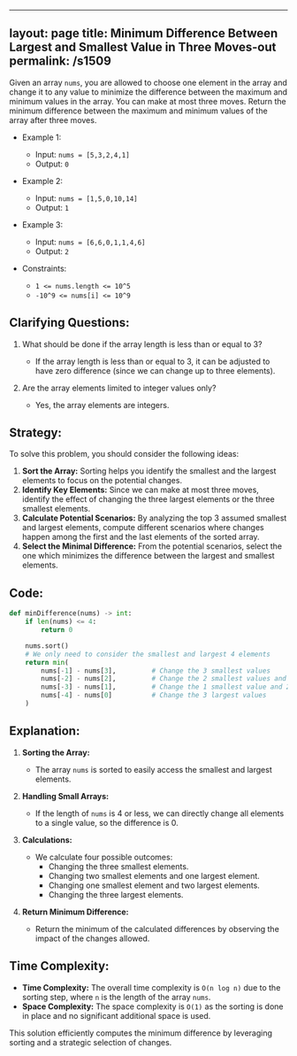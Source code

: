 
---
layout: page
title:  Minimum Difference Between Largest and Smallest Value in Three Moves-out
permalink: /s1509
---

Given an array `nums`, you are allowed to choose one element in the array and change it to any value to minimize the difference between the maximum and minimum values in the array. You can make at most three moves. Return the minimum difference between the maximum and minimum values of the array after three moves.

- Example 1:
    - Input: `nums = [5,3,2,4,1]`
    - Output: `0`
  
- Example 2:
    - Input: `nums = [1,5,0,10,14]`
    - Output: `1`
  
- Example 3:
    - Input: `nums = [6,6,0,1,1,4,6]`
    - Output: `2`

- Constraints:
  - `1 <= nums.length <= 10^5`
  - `-10^9 <= nums[i] <= 10^9`

## Clarifying Questions:

1. What should be done if the array length is less than or equal to 3?
   - If the array length is less than or equal to 3, it can be adjusted to have zero difference (since we can change up to three elements).

2. Are the array elements limited to integer values only?
   - Yes, the array elements are integers.

## Strategy:

To solve this problem, you should consider the following ideas:

1. **Sort the Array:** Sorting helps you identify the smallest and the largest elements to focus on the potential changes.
2. **Identify Key Elements:** Since we can make at most three moves, identify the effect of changing the three largest elements or the three smallest elements.
3. **Calculate Potential Scenarios:** By analyzing the top 3 assumed smallest and largest elements, compute different scenarios where changes happen among the first and the last elements of the sorted array.
4. **Select the Minimal Difference:** From the potential scenarios, select the one which minimizes the difference between the largest and smallest elements.

## Code:

```python
def minDifference(nums) -> int:
    if len(nums) <= 4:
        return 0

    nums.sort()
    # We only need to consider the smallest and largest 4 elements
    return min(
        nums[-1] - nums[3],         # Change the 3 smallest values
        nums[-2] - nums[2],         # Change the 2 smallest values and 1 largest value
        nums[-3] - nums[1],         # Change the 1 smallest value and 2 largest values
        nums[-4] - nums[0]          # Change the 3 largest values
    )
```

## Explanation:

1. **Sorting the Array:**
   - The array `nums` is sorted to easily access the smallest and largest elements.
   
2. **Handling Small Arrays:**
   - If the length of `nums` is 4 or less, we can directly change all elements to a single value, so the difference is 0.

3. **Calculations:**
   - We calculate four possible outcomes:
     - Changing the three smallest elements.
     - Changing two smallest elements and one largest element.
     - Changing one smallest element and two largest elements.
     - Changing the three largest elements.
   
3. **Return Minimum Difference:**
   - Return the minimum of the calculated differences by observing the impact of the changes allowed.

## Time Complexity:
- **Time Complexity:** The overall time complexity is `O(n log n)` due to the sorting step, where `n` is the length of the array `nums`.
- **Space Complexity:** The space complexity is `O(1)` as the sorting is done in place and no significant additional space is used.

This solution efficiently computes the minimum difference by leveraging sorting and a strategic selection of changes.
